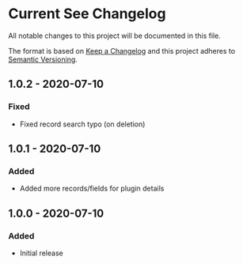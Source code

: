 # Current See Changelog

All notable changes to this project will be documented in this file.

The format is based on [Keep a Changelog](http://keepachangelog.com/) and this project adheres to [Semantic Versioning](http://semver.org/).

## 1.0.2 - 2020-07-10
### Fixed
- Fixed record search typo (on deletion)

## 1.0.1 - 2020-07-10
### Added
- Added more records/fields for plugin details

## 1.0.0 - 2020-07-10
### Added
- Initial release
